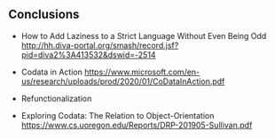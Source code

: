 ## Conclusions

- How to Add Laziness to a Strict Language Without Even Being Odd http://hh.diva-portal.org/smash/record.jsf?pid=diva2%3A413532&dswid=-2514
- Codata in Action
  https://www.microsoft.com/en-us/research/uploads/prod/2020/01/CoDataInAction.pdf
- Refunctionalization


- Exploring Codata: The Relation to Object-Orientation https://www.cs.uoregon.edu/Reports/DRP-201905-Sullivan.pdf
